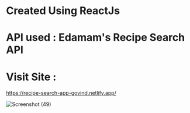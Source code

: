 # Created Using ReactJs
# API used : Edamam's Recipe Search API

# Visit Site : 

https://recipe-search-app-govind.netlify.app/


![Screenshot (49)](https://user-images.githubusercontent.com/65660930/98544556-3433bf00-22ba-11eb-9b4f-155ee6376f0b.png)
